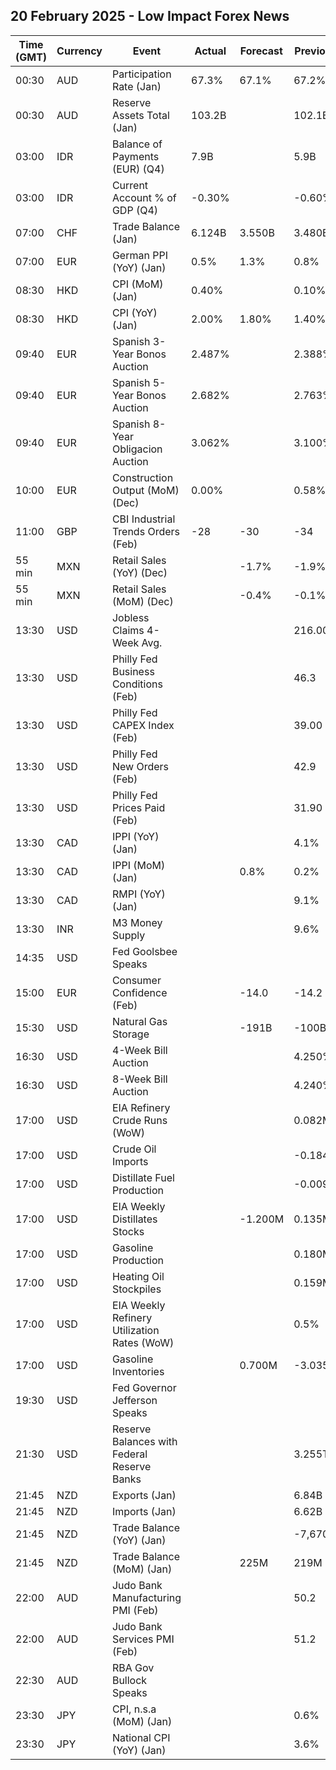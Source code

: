 ## 20 February 2025 - Low Impact Forex News

| Time (GMT) | Currency | Event | Actual | Forecast | Previous |
|------|----------|-------|--------|----------|----------|
| 00:30 | AUD | Participation Rate (Jan) | 67.3% | 67.1% | 67.2% |
| 00:30 | AUD | Reserve Assets Total (Jan) | 103.2B |  | 102.1B |
| 03:00 | IDR | Balance of Payments (EUR) (Q4) | 7.9B |  | 5.9B |
| 03:00 | IDR | Current Account % of GDP (Q4) | -0.30% |  | -0.60% |
| 07:00 | CHF | Trade Balance (Jan) | 6.124B | 3.550B | 3.480B |
| 07:00 | EUR | German PPI (YoY) (Jan) | 0.5% | 1.3% | 0.8% |
| 08:30 | HKD | CPI (MoM) (Jan) | 0.40% |  | 0.10% |
| 08:30 | HKD | CPI (YoY) (Jan) | 2.00% | 1.80% | 1.40% |
| 09:40 | EUR | Spanish 3-Year Bonos Auction | 2.487% |  | 2.388% |
| 09:40 | EUR | Spanish 5-Year Bonos Auction | 2.682% |  | 2.763% |
| 09:40 | EUR | Spanish 8-Year Obligacion Auction | 3.062% |  | 3.100% |
| 10:00 | EUR | Construction Output (MoM) (Dec) | 0.00% |  | 0.58% |
| 11:00 | GBP | CBI Industrial Trends Orders (Feb) | -28 | -30 | -34 |
| 55 min | MXN | Retail Sales (YoY) (Dec) |  | -1.7% | -1.9% |
| 55 min | MXN | Retail Sales (MoM) (Dec) |  | -0.4% | -0.1% |
| 13:30 | USD | Jobless Claims 4-Week Avg. |  |  | 216.00K |
| 13:30 | USD | Philly Fed Business Conditions (Feb) |  |  | 46.3 |
| 13:30 | USD | Philly Fed CAPEX Index (Feb) |  |  | 39.00 |
| 13:30 | USD | Philly Fed New Orders (Feb) |  |  | 42.9 |
| 13:30 | USD | Philly Fed Prices Paid (Feb) |  |  | 31.90 |
| 13:30 | CAD | IPPI (YoY) (Jan) |  |  | 4.1% |
| 13:30 | CAD | IPPI (MoM) (Jan) |  | 0.8% | 0.2% |
| 13:30 | CAD | RMPI (YoY) (Jan) |  |  | 9.1% |
| 13:30 | INR | M3 Money Supply |  |  | 9.6% |
| 14:35 | USD | Fed Goolsbee Speaks |  |  |  |
| 15:00 | EUR | Consumer Confidence (Feb) |  | -14.0 | -14.2 |
| 15:30 | USD | Natural Gas Storage |  | -191B | -100B |
| 16:30 | USD | 4-Week Bill Auction |  |  | 4.250% |
| 16:30 | USD | 8-Week Bill Auction |  |  | 4.240% |
| 17:00 | USD | EIA Refinery Crude Runs (WoW) |  |  | 0.082M |
| 17:00 | USD | Crude Oil Imports |  |  | -0.184M |
| 17:00 | USD | Distillate Fuel Production |  |  | -0.009M |
| 17:00 | USD | EIA Weekly Distillates Stocks |  | -1.200M | 0.135M |
| 17:00 | USD | Gasoline Production |  |  | 0.180M |
| 17:00 | USD | Heating Oil Stockpiles |  |  | 0.159M |
| 17:00 | USD | EIA Weekly Refinery Utilization Rates (WoW) |  |  | 0.5% |
| 17:00 | USD | Gasoline Inventories |  | 0.700M | -3.035M |
| 19:30 | USD | Fed Governor Jefferson Speaks |  |  |  |
| 21:30 | USD | Reserve Balances with Federal Reserve Banks |  |  | 3.255T |
| 21:45 | NZD | Exports (Jan) |  |  | 6.84B |
| 21:45 | NZD | Imports (Jan) |  |  | 6.62B |
| 21:45 | NZD | Trade Balance (YoY) (Jan) |  |  | -7,670M |
| 21:45 | NZD | Trade Balance (MoM) (Jan) |  | 225M | 219M |
| 22:00 | AUD | Judo Bank Manufacturing PMI (Feb) |  |  | 50.2 |
| 22:00 | AUD | Judo Bank Services PMI (Feb) |  |  | 51.2 |
| 22:30 | AUD | RBA Gov Bullock Speaks |  |  |  |
| 23:30 | JPY | CPI, n.s.a (MoM) (Jan) |  |  | 0.6% |
| 23:30 | JPY | National CPI (YoY) (Jan) |  |  | 3.6% |
